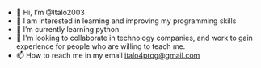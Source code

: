 - 👋 Hi, I’m @Italo2003 
- 👀 I am interested in learning and improving my programming skills 
- 🌱 I’m currently learning python
- 💞️ I'm looking to collaborate in technology companies, and work to gain experience for people who are willing to teach me.
- 📫 How to reach me in my email italo4prog@gmail.com
